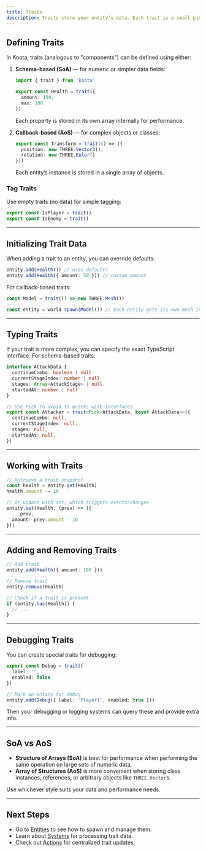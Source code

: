 ```yaml
---
title: Traits
description: Traits store your entity’s data. Each trait is a small piece of state in an ECS architecture.
---
```


## Defining Traits

In Koota, traits (analogous to "components") can be defined using either:

1. **Schema-based (SoA)** — for numeric or simpler data fields:
   ```ts
   import { trait } from 'koota'

   export const Health = trait({
     amount: 100,
     max: 100
   })
   ```
   Each property is stored in its own array internally for performance.

2. **Callback-based (AoS)** — for complex objects or classes:
   ```ts
   export const Transform = trait(() => ({
     position: new THREE.Vector3(),
     rotation: new THREE.Euler()
   }))
   ```
   Each entity’s instance is stored in a single array of objects.

### Tag Traits
Use empty traits (no data) for simple tagging:

```ts
export const IsPlayer = trait() 
export const IsEnemy = trait()
```

---

## Initializing Trait Data

When adding a trait to an entity, you can override defaults:

```ts
entity.add(Health()) // uses defaults
entity.add(Health({ amount: 50 })) // custom amount
```

For callback-based traits:

```ts
const Model = trait(() => new THREE.Mesh())

const entity = world.spawn(Model()) // Each entity gets its own mesh instance
```

---

## Typing Traits

If your trait is more complex, you can specify the exact TypeScript interface. For schema-based traits:

```ts
interface AttackData {
  continueCombo: boolean | null
  currentStageIndex: number | null
  stages: Array<AttackStage> | null
  startedAt: number | null
}

// Use Pick to avoid TS quirks with interfaces
export const Attacker = trait<Pick<AttackData, keyof AttackData>>({
  continueCombo: null,
  currentStageIndex: null,
  stages: null,
  startedAt: null,
})
```

---

## Working with Traits

```ts
// Retrieve a trait snapshot
const health = entity.get(Health)
health.amount -= 10

// Or update with set, which triggers events/changes
entity.set(Health, (prev) => ({
  ...prev,
  amount: prev.amount - 10
}))
```

---

## Adding and Removing Traits

```ts
// Add trait
entity.add(Health({ amount: 100 }))

// Remove trait
entity.remove(Health)

// Check if a trait is present
if (entity.has(Health)) {
  // ...
}
```

---

## Debugging Traits

You can create special traits for debugging:

```ts
export const Debug = trait({
  label: '',
  enabled: false
})

// Mark an entity for debug
entity.add(Debug({ label: 'Player1', enabled: true }))
```

Then your debugging or logging systems can query these and provide extra info.

---

## SoA vs AoS

- **Structure of Arrays (SoA)** is best for performance when performing the same operation on large sets of numeric data.
- **Array of Structures (AoS)** is more convenient when storing class instances, references, or arbitrary objects like `THREE.Vector3`.

Use whichever style suits your data and performance needs.

---

## Next Steps

- Go to [Entities](./2.entities.md) to see how to spawn and manage them.
- Learn about [Systems](./4.systems.md) for processing trait data.
- Check out [Actions](./6.actions.md) for centralized trait updates.